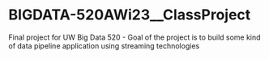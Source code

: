 # BIGDATA-520AWi23__ClassProject
Final project for UW Big Data 520 -  Goal of the project is to build some kind of data pipeline application using streaming technologies
